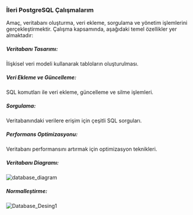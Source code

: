 ### İleri PostgreSQL Çalışmalarım
Amaç, veritabanı oluşturma, veri ekleme, sorgulama ve yönetim işlemlerini gerçekleştirmektir. Çalışma kapsamında, aşağıdaki temel özellikler yer almaktadır:

##### Veritabanı Tasarımı:
İlişkisel veri modeli kullanarak tabloların oluşturulması.
##### Veri Ekleme ve Güncelleme:
SQL komutları ile veri ekleme, güncelleme ve silme işlemleri.
##### Sorgulama:
Veritabanındaki verilere erişim için çeşitli SQL sorguları.
##### Performans Optimizasyonu:
Veritabanı performansını artırmak için optimizasyon teknikleri.

##### Veritabanı Diagramı:
![database_diagram](https://github.com/user-attachments/assets/d8fbffca-dabb-4b7b-95af-711d435b4500)
##### Normalleştirme:
![Database_Desing1](https://github.com/user-attachments/assets/792a9f66-54ea-4388-8feb-f2be4c266711)
